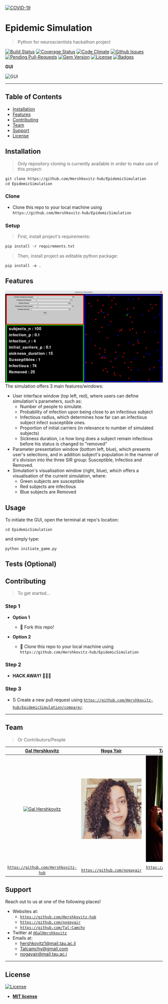 <a href="https://il.usembassy.gov/slide/covid-19-information/"><img src="https://d2v9ipibika81v.cloudfront.net/uploads/sites/33/coronavirus-1140x440-1-1140x440-1-1140x440.jpg" title="COVID-19" alt="COVID-19"></a>

<!-- [![FVCproductions](https://d2v9ipibika81v.cloudfront.net/uploads/sites/33/coronavirus-1140x440-1-1140x440-1-1140x440.jpg)](https://il.usembassy.gov/slide/covid-19-information/) -->

# Epidemic Simulation

> Python for neuroscientists hackathon project

[![Build Status](http://img.shields.io/travis/badges/badgerbadgerbadger.svg?style=flat-square)](https://travis-ci.org/badges/badgerbadgerbadger) [![Coverage Status](http://img.shields.io/coveralls/badges/badgerbadgerbadger.svg?style=flat-square)](https://coveralls.io/r/badges/badgerbadgerbadger) [![Code Climate](http://img.shields.io/codeclimate/github/badges/badgerbadgerbadger.svg?style=flat-square)](https://codeclimate.com/github/badges/badgerbadgerbadger) [![Github Issues](http://githubbadges.herokuapp.com/badges/badgerbadgerbadger/issues.svg?style=flat-square)](https://github.com/badges/badgerbadgerbadger/issues) [![Pending Pull-Requests](http://githubbadges.herokuapp.com/badges/badgerbadgerbadger/pulls.svg?style=flat-square)](https://github.com/badges/badgerbadgerbadger/pulls) [![Gem Version](http://img.shields.io/gem/v/badgerbadgerbadger.svg?style=flat-square)](https://rubygems.org/gems/badgerbadgerbadger) [![License](http://img.shields.io/:license-mit-blue.svg?style=flat-square)](http://badges.mit-license.org) [![Badges](http://img.shields.io/:badges-9/9-ff6799.svg?style=flat-square)](https://github.com/badges/badgerbadgerbadger)

**GUI**

![GUI](supp/images/GUI_example.gif)

---

## Table of Contents

- [Installation](#installation)
- [Features](#features)
- [Contributing](#contributing)
- [Team](#team)
- [Support](#support)
- [License](#license)

## Installation

> Only repository cloning is currently available in order to make use of this project:

```
git clone https://github.com/Hershkovitz-hub/EpidemicSimulation
cd EpidemicSimulation
```

### Clone

- Clone this repo to your local machine using `https://github.com/Hershkovitz-hub/EpidemicSimulation`

### Setup

> First, install project's requirements:

```python
pip install -r requirements.txt
```

> Then, install project as editable python package:

```
pip install -e .
```

## Features

![features](supp/images/features_example.png)
The simulation offers 3 main features/windows:

- User interface window (top left, red), where users can define simulation's parameters, such as:
  - Number of people to simulate.
  - Probability of infection upon being close to an infectious subject
  - Infectious radius, which determines how far can an infectious subject infect susceptible ones.
  - Proportion of initial carriers (in relevance to number of simulated subjects)
  - Sickness duration, i.e how long does a subject remain infectious before his status is changed to "removed"
- Parameter presentation window (bottom left, blue), which presents user's selections, and in addition subject's population in the manner of it's division into the three SIR group: Susceptible, Infectios and Removed.
- Simulation's visualisation window (right, blue), which offers a visualisation of the current simulation, where:
  - Green subjects are susceptible
  - Red subjects are infectious
  - Blue subjects are Removed

## Usage

To initiate the GUI, open the terminal at repo's location:

```
cd EpidemicSimulation
```

and simply type:

```
python initiate_game.py
```

## Tests (Optional)

## Contributing

> To get started...

### Step 1

- **Option 1**

  - 🍴 Fork this repo!

- **Option 2**
  - 👯 Clone this repo to your local machine using `https://github.com/Hershkovitz-hub/EpidemicSimulation`

### Step 2

- **HACK AWAY!** 🔨🔨🔨

### Step 3

- 🔃 Create a new pull request using <a href="https://github.com/Hershkovitz-hub/EpidemicSimulation/compare/" target="_blank">`https://github.com/Hershkovitz-hub/EpidemicSimulation/compare/`</a>.

---

## Team

> Or Contributors/People

|                                       <a href="https://github.com/Hershkovitz-hub" target="_blank">**Gal Hershkovitz**</a>                                       |         <a href="https://github.com/nogayair" target="_blank">**Noga Yair**</a>         |         <a href="https://github.com/Tal-Camchy" target="_blank">**Tal Camchy**</a>          |
| :--------------------------------------------------------------------------------------------------------------------------------------------------------------: | :-------------------------------------------------------------------------------------: | :-----------------------------------------------------------------------------------------: |
| [![Gal Hershkovitz](https://avatars0.githubusercontent.com/u/52285382?s=460&u=de3ddd2cbb62de1e303d6c2562fec30180e8ca12&v=4)](https://github.com/Hershkovitz-hub) |           [![Noga Yair](supp/images/noga.jpeg)](https://github.com/nogayair)            |            [![Tal Canmchy](supp/images/tal.jpeg)](https://github.com/Tal-Camchy)            |
|                              <a href="https://github.com/Hershkovitz-hub" target="_blank">`https://github.com/Hershkovitz-hub`</a>                               | <a href="https://github.com/nogayair" target="_blank">`https://github.com/nogayair`</a> | <a href="https://github.com/Tal-Camchy" target="_blank">`https://github.com/Tal-Camchy`</a> |

## Support

Reach out to us at one of the following places!

- Websites at:
  - <a href="https://github.com/Hershkovitz-hub" target="_blank">`https://github.com/Hershkovitz-hub`</a>
  - <a href="https://github.com/nogayair" target="_blank">`https://github.com/nogayair`</a>
  - <a href="https://github.com/Tal-Camchy" target="_blank">`https://github.com/Tal-Camchy`</a>
- Twitter at <a href="https://twitter.com/GalHershkovitz" target="_blank">`@GalHershkovitz`</a>
- Emails at:
  - <hershkovitz1@mail.tau.ac.il>
  - <Talcamchy@gmail.com>
  - <nogayair@mail.tau.ac.i>

---

## License

[![License](http://img.shields.io/:license-mit-blue.svg?style=flat-square)](http://badges.mit-license.org)

- **[MIT license](LICENSE)**
